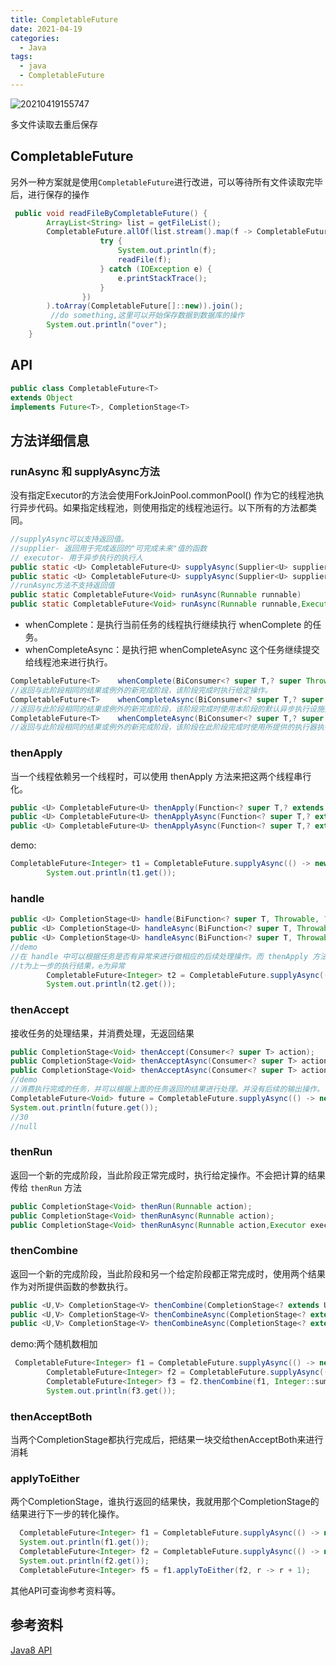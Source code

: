 ```yaml
---
title: CompletableFuture
date: 2021-04-19
categories:
  - Java
tags:
  - java
  - CompletableFuture
---
```


![20210419155747](https://fastly.jsdelivr.net/gh/qbmzc/images/md/20210419155747.png)

<!-- more -->

多文件读取去重后保存

## CompletableFuture

另外一种方案就是使用`CompletableFuture`进行改进，可以等待所有文件读取完毕后，进行保存的操作

```java
 public void readFileByCompletableFuture() {
        ArrayList<String> list = getFileList();
        CompletableFuture.allOf(list.stream().map(f -> CompletableFuture.runAsync(() -> {
                    try {
                        System.out.println(f);
                        readFile(f);
                    } catch (IOException e) {
                        e.printStackTrace();
                    }
                })
        ).toArray(CompletableFuture[]::new)).join();
         //do something,这里可以开始保存数据到数据库的操作
        System.out.println("over");
    }
```

## API

```java
public class CompletableFuture<T>
extends Object
implements Future<T>, CompletionStage<T>
```
## 方法详细信息

### runAsync 和 supplyAsync方法

没有指定Executor的方法会使用ForkJoinPool.commonPool() 作为它的线程池执行异步代码。如果指定线程池，则使用指定的线程池运行。以下所有的方法都类同。

```java
//supplyAsync可以支持返回值。
//supplier- 返回用于完成返回的"可完成未来"值的函数
// executor- 用于异步执行的执行人
public static <U> CompletableFuture<U> supplyAsync(Supplier<U> supplier)
public static <U> CompletableFuture<U> supplyAsync(Supplier<U> supplier,Executor executor)
//runAsync方法不支持返回值
public static CompletableFuture<Void> runAsync(Runnable runnable)
public static CompletableFuture<Void> runAsync(Runnable runnable,Executor executor)
```

- whenComplete：是执行当前任务的线程执行继续执行 whenComplete 的任务。
- whenCompleteAsync：是执行把 whenCompleteAsync 这个任务继续提交给线程池来进行执行。

```java
CompletableFuture<T>	whenComplete(BiConsumer<? super T,? super Throwable> action)
//返回与此阶段相同的结果或例外的新完成阶段，该阶段完成时执行给定操作。
CompletableFuture<T>	whenCompleteAsync(BiConsumer<? super T,? super Throwable> action)  
//返回与此阶段相同的结果或例外的新完成阶段，该阶段完成时使用本阶段的默认异步执行设施执行给定操作。
CompletableFuture<T>	whenCompleteAsync(BiConsumer<? super T,? super Throwable> action, Executor executor)
//返回与此阶段相同的结果或例外的新完成阶段，该阶段在此阶段完成时使用所提供的执行器执行给定操作。
```

### thenApply

当一个线程依赖另一个线程时，可以使用 thenApply 方法来把这两个线程串行化。

```java
public <U> CompletableFuture<U> thenApply(Function<? super T,? extends U> fn)
public <U> CompletableFuture<U> thenApplyAsync(Function<? super T,? extends U> fn)
public <U> CompletableFuture<U> thenApplyAsync(Function<? super T,? extends U> fn, Executor executor)
```

demo:

```java
CompletableFuture<Integer> t1 = CompletableFuture.supplyAsync(() -> new Random().nextInt(100)).thenApply(t-> t+1);
        System.out.println(t1.get());
```

### handle

```java
public <U> CompletionStage<U> handle(BiFunction<? super T, Throwable, ? extends U> fn);
public <U> CompletionStage<U> handleAsync(BiFunction<? super T, Throwable, ? extends U> fn);
public <U> CompletionStage<U> handleAsync(BiFunction<? super T, Throwable, ? extends U> fn,Executor executor);
//demo
//在 handle 中可以根据任务是否有异常来进行做相应的后续处理操作。而 thenApply 方法，如果上个任务出现错误，则不会执行 thenApply 方法。
//t为上一步的执行结果，e为异常
        CompletableFuture<Integer> t2 = CompletableFuture.supplyAsync(() -> new Random().nextInt(100)).handle((t,e)-> t+1);
        System.out.println(t2.get());
```

### thenAccept

接收任务的处理结果，并消费处理，无返回结果

```java
public CompletionStage<Void> thenAccept(Consumer<? super T> action);
public CompletionStage<Void> thenAcceptAsync(Consumer<? super T> action);
public CompletionStage<Void> thenAcceptAsync(Consumer<? super T> action,Executor executor);
//demo
//消费执行完成的任务，并可以根据上面的任务返回的结果进行处理。并没有后续的输出操作。
CompletableFuture<Void> future = CompletableFuture.supplyAsync(() -> new Random().nextInt(100)).thenAccept(System.out::println);
System.out.println(future.get());
//30
//null
```

### thenRun

返回一个新的完成阶段，当此阶段正常完成时，执行给定操作。不会把计算的结果传给 `thenRun` 方法

```java
public CompletionStage<Void> thenRun(Runnable action);
public CompletionStage<Void> thenRunAsync(Runnable action);
public CompletionStage<Void> thenRunAsync(Runnable action,Executor executor);
```

### thenCombine

返回一个新的完成阶段，当此阶段和另一个给定阶段都正常完成时，使用两个结果作为对所提供函数的参数执行。

```java
public <U,V> CompletionStage<V> thenCombine(CompletionStage<? extends U> other,BiFunction<? super T,? super U,? extends V> fn);
public <U,V> CompletionStage<V> thenCombineAsync(CompletionStage<? extends U> other,BiFunction<? super T,? super U,? extends V> fn);
public <U,V> CompletionStage<V> thenCombineAsync(CompletionStage<? extends U> other,BiFunction<? super T,? super U,? extends V> fn,Executor executor);
```

demo:两个随机数相加

```java
 CompletableFuture<Integer> f1 = CompletableFuture.supplyAsync(() -> new Random().nextInt(100));
        CompletableFuture<Integer> f2 = CompletableFuture.supplyAsync(() -> new Random().nextInt(100));
        CompletableFuture<Integer> f3 = f2.thenCombine(f1, Integer::sum);
        System.out.println(f3.get());
```

### thenAcceptBoth

当两个CompletionStage都执行完成后，把结果一块交给thenAcceptBoth来进行消耗

### applyToEither

两个CompletionStage，谁执行返回的结果快，我就用那个CompletionStage的结果进行下一步的转化操作。

```java
  CompletableFuture<Integer> f1 = CompletableFuture.supplyAsync(() -> new Random().nextInt(100));
  System.out.println(f1.get());
  CompletableFuture<Integer> f2 = CompletableFuture.supplyAsync(() -> new Random().nextInt(100));
  System.out.println(f2.get());
  CompletableFuture<Integer> f5 = f1.applyToEither(f2, r -> r + 1);
```

其他API可查询参考资料等。

## 参考资料

[Java8 API](https://docs.oracle.com/javase/8/docs/api/)